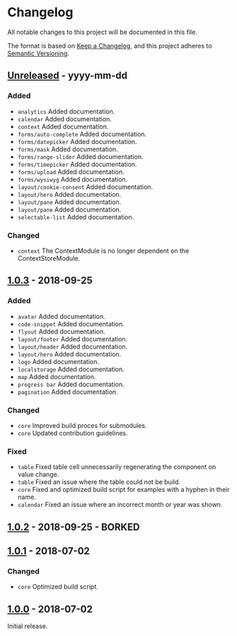 # Changelog
All notable changes to this project will be documented in this file.

The format is based on [Keep a Changelog](http://keepachangelog.com/),
and this project adheres to [Semantic Versioning](https://semver.org/).

## [Unreleased] - yyyy-mm-dd
### Added
- `analytics` Added documentation.
- `calendar` Added documentation.
- `context` Added documentation.
- `forms/auto-complete` Added documentation.
- `forms/datepicker` Added documentation.
- `forms/mask` Added documentation.
- `forms/range-slider` Added documentation.
- `forms/timepicker` Added documentation.
- `forms/upload` Added documentation.
- `forms/wysiwyg` Added documentation.
- `layout/cookie-consent` Added documentation.
- `layout/hero` Added documentation.
- `layout/pane` Added documentation.
- `layout/pane` Added documentation.
- `selectable-list` Added documentation.

### Changed
- `context` The ContextModule is no longer dependent on the ContextStoreModule.

## [1.0.3] - 2018-09-25
### Added
- `avatar` Added documentation.
- `code-snippet` Added documentation.
- `flyout` Added documentation.
- `layout/footer` Added documentation.
- `layout/header` Added documentation.
- `layout/hero` Added documentation.
- `logo` Added documentation.
- `localstorage` Added documentation.
- `map` Added documentation.
- `progress bar` Added documentation.
- `pagination` Added documentation.

### Changed
- `core` Improved build proces for submodules.
- `core` Updated contribution guidelines.

### Fixed
- `table` Fixed table cell unnecessarily regenerating the component on value change.
- `table` Fixed an issue where the table could not be build.
- `core` Fixed and optimized build script for examples with a hyphen in their name.
- `calendar` Fixed an issue where an incorrect month or year was shown.

## [1.0.2] - 2018-09-25 - BORKED


## [1.0.1] - 2018-07-02
### Changed
- `core` Optimized build script.


## [1.0.0] - 2018-07-02
Initial release.


[Unreleased]: https://github.com/digipolisantwerp/acpaas-ui_angular/compare/v1.0.3...HEAD
[1.0.3]: https://github.com/digipolisantwerp/acpaas-ui_angular/compare/v1.0.2...v1.0.3
[1.0.2]: https://github.com/digipolisantwerp/acpaas-ui_angular/compare/v1.0.1...v1.0.2
[1.0.1]: https://github.com/digipolisantwerp/acpaas-ui_angular/compare/v1.0.0...v1.0.1
[1.0.0]: https://github.com/digipolisantwerp/acpaas-ui_angular/compare/v1.0.0
